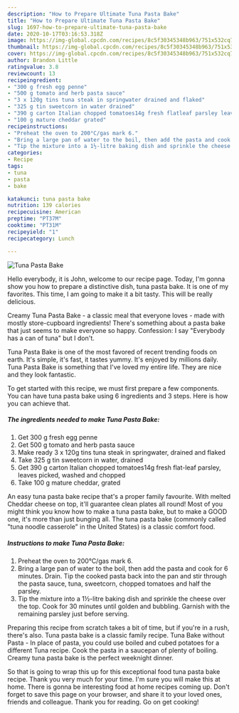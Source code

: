 ```yaml
---
description: "How to Prepare Ultimate Tuna Pasta Bake"
title: "How to Prepare Ultimate Tuna Pasta Bake"
slug: 1697-how-to-prepare-ultimate-tuna-pasta-bake
date: 2020-10-17T03:16:53.318Z
image: https://img-global.cpcdn.com/recipes/8c5f30345348b963/751x532cq70/tuna-pasta-bake-recipe-main-photo.jpg
thumbnail: https://img-global.cpcdn.com/recipes/8c5f30345348b963/751x532cq70/tuna-pasta-bake-recipe-main-photo.jpg
cover: https://img-global.cpcdn.com/recipes/8c5f30345348b963/751x532cq70/tuna-pasta-bake-recipe-main-photo.jpg
author: Brandon Little
ratingvalue: 3.8
reviewcount: 13
recipeingredient:
- "300 g fresh egg penne"
- "500 g tomato and herb pasta sauce"
- "3 x 120g tins tuna steak in springwater drained and flaked"
- "325 g tin sweetcorn in water drained"
- "390 g carton Italian chopped tomatoes14g fresh flatleaf parsley leaves picked washed and chopped"
- "100 g mature cheddar grated"
recipeinstructions:
- "Preheat the oven to 200°C/gas mark 6."
- "Bring a large pan of water to the boil, then add the pasta and cook for 6 minutes. Drain. Tip the cooked pasta back into the pan and stir through the pasta sauce, tuna, sweetcorn, chopped tomatoes and half the parsley."
- "Tip the mixture into a 1½-litre baking dish and sprinkle the cheese over the top. Cook for 30 minutes until golden and bubbling. Garnish with the remaining parsley just before serving."
categories:
- Recipe
tags:
- tuna
- pasta
- bake

katakunci: tuna pasta bake 
nutrition: 139 calories
recipecuisine: American
preptime: "PT37M"
cooktime: "PT31M"
recipeyield: "1"
recipecategory: Lunch

---
```



![Tuna Pasta Bake](https://img-global.cpcdn.com/recipes/8c5f30345348b963/751x532cq70/tuna-pasta-bake-recipe-main-photo.jpg)

Hello everybody, it is John, welcome to our recipe page. Today, I'm gonna show you how to prepare a distinctive dish, tuna pasta bake. It is one of my favorites. This time, I am going to make it a bit tasty. This will be really delicious.

Creamy Tuna Pasta Bake - a classic meal that everyone loves - made with mostly store-cupboard ingredients! There&#39;s something about a pasta bake that just seems to make everyone so happy. Confession: I say &#34;Everybody has a can of tuna&#34; but I don&#39;t.

Tuna Pasta Bake is one of the most favored of recent trending foods on earth. It's simple, it's fast, it tastes yummy. It's enjoyed by millions daily. Tuna Pasta Bake is something that I've loved my entire life. They are nice and they look fantastic.


To get started with this recipe, we must first prepare a few components. You can have tuna pasta bake using 6 ingredients and 3 steps. Here is how you can achieve that.

<!--inarticleads1-->

##### The ingredients needed to make Tuna Pasta Bake:

1. Get 300 g fresh egg penne
1. Get 500 g tomato and herb pasta sauce
1. Make ready 3 x 120g tins tuna steak in springwater, drained and flaked
1. Take 325 g tin sweetcorn in water, drained
1. Get 390 g carton Italian chopped tomatoes14g fresh flat-leaf parsley, leaves picked, washed and chopped
1. Take 100 g mature cheddar, grated


An easy tuna pasta bake recipe that&#39;s a proper family favourite. With melted Cheddar cheese on top, it&#39;ll guarantee clean plates all round! Most of you might think you know how to make a tuna pasta bake, but to make a GOOD one, it&#39;s more than just bunging all. The tuna pasta bake (commonly called &#34;tuna noodle casserole&#34; in the United States) is a classic comfort food. 

<!--inarticleads2-->

##### Instructions to make Tuna Pasta Bake:

1. Preheat the oven to 200°C/gas mark 6.
1. Bring a large pan of water to the boil, then add the pasta and cook for 6 minutes. Drain. Tip the cooked pasta back into the pan and stir through the pasta sauce, tuna, sweetcorn, chopped tomatoes and half the parsley.
1. Tip the mixture into a 1½-litre baking dish and sprinkle the cheese over the top. Cook for 30 minutes until golden and bubbling. Garnish with the remaining parsley just before serving.


Preparing this recipe from scratch takes a bit of time, but if you&#39;re in a rush, there&#39;s also. Tuna pasta bake is a classic family recipe. Tuna Bake without Pasta - In place of pasta, you could use boiled and cubed potatoes for a different Tuna recipe. Cook the pasta in a saucepan of plenty of boiling. Creamy tuna pasta bake is the perfect weeknight dinner. 

So that is going to wrap this up for this exceptional food tuna pasta bake recipe. Thank you very much for your time. I'm sure you will make this at home. There is gonna be interesting food at home recipes coming up. Don't forget to save this page on your browser, and share it to your loved ones, friends and colleague. Thank you for reading. Go on get cooking!
